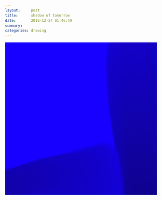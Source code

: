 ```yaml
---
layout:     post
title:      shadow of tomorrow
date:       2016-12-27 01:46:40
summary:    
categories: drawing
---
```

![shadow of tomorrow](/images/diary/shadow-of-tomorrow.png ".")
